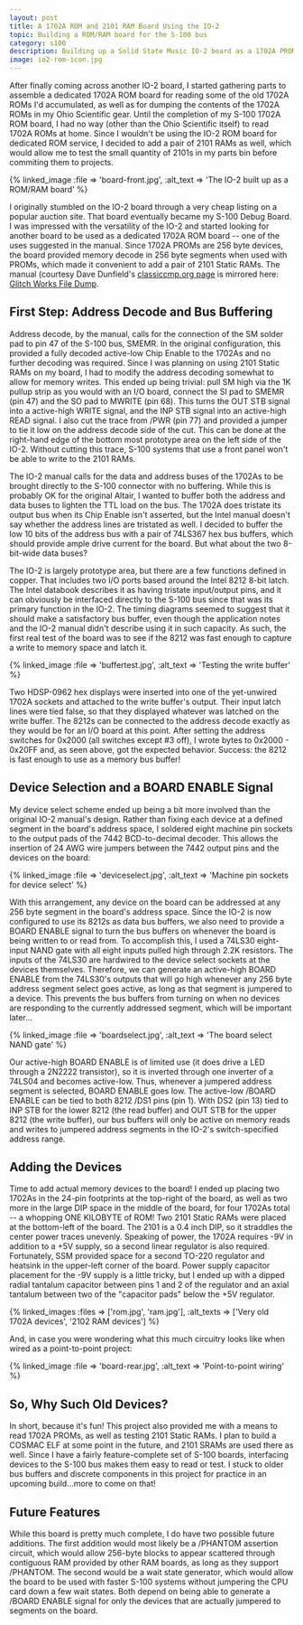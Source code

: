 ```yaml
---
layout: post
title: A 1702A ROM and 2101 RAM Board Using the IO-2
topic: Building a ROM/RAM board for the S-100 bus
category: s100
description: Building up a Solid State Music IO-2 board as a 1702A PROM reader and 2101 static RAM board using period components. Useful for reading 1702As and testing 2101 SRAMs for use in other projects.
image: io2-rom-icon.jpg
---
```


After finally coming across another IO-2 board, I started gathering parts to assemble a dedicated 1702A ROM board for reading some of the old 1702A ROMs I'd accumulated, as well as for dumping the contents of the 1702A ROMs in my Ohio Scientific gear. Until the completion of my S-100 1702A ROM board, I had no way (other than the Ohio Scientific itself) to read 1702A ROMs at home. Since I wouldn't be using the IO-2 ROM board for dedicated ROM service, I decided to add a pair of 2101 RAMs as well, which would allow me to test the small quantity of 2101s in my parts bin before commiting them to projects.

{% linked_image :file => 'board-front.jpg', :alt_text => 'The IO-2 built up as a ROM/RAM board' %}

I originally stumbled on the IO-2 board through a very cheap listing on a popular auction site. That board eventually became my S-100 Debug Board. I was impressed with the versatility of the IO-2 and started looking for another board to be used as a dedicated 1702A ROM board -- one of the uses suggested in the manual. Since 1702A PROMs are 256 byte devices, the board provided memory decode in 256 byte segments when used with PROMs, which made it convenient to add a pair of 2101 Static RAMs. The manual (courtesy Dave Dunfield's [classiccmp.org page](http://www.classiccmp.org/dunfield/) is mirrored here: [Glitch Works File Dump](http://filedump.glitchwrks.com/manuals/s100/ssm/io2.pdf).

## First Step: Address Decode and Bus Buffering ##

Address decode, by the manual, calls for the connection of the SM solder pad to pin 47 of the S-100 bus, SMEMR. In the original configuration, this provided a fully decoded active-low Chip Enable to the 1702As and no further decoding was required. Since I was planning on using 2101 Static RAMs on my board, I had to modify the address decoding somewhat to allow for memory writes. This ended up being trivial: pull SM high via the 1K pullup strip as you would with an I/O board, connect the SI pad to SMEMR (pin 47) and the SO pad to MWRITE (pin 68). This turns the OUT STB signal into a active-high WRITE signal, and the INP STB signal into an active-high READ signal. I also cut the trace from /PWR (pin 77) and provided a jumper to tie it low on the address decode side of the cut. This can be done at the right-hand edge of the bottom most prototype area on the left side of the IO-2. Without cutting this trace, S-100 systems that use a front panel won't be able to write to the 2101 RAMs. 

The IO-2 manual calls for the data and address buses of the 1702As to be brought directly to the S-100 connector with no buffering. While this is probably OK for the original Altair, I wanted to buffer both the address and data buses to lighten the TTL load on the bus. The 1702A does tristate its output bus when its Chip Enable isn't asserted, but the Intel manual doesn't say whether the address lines are tristated as well. I decided to buffer the low 10 bits of the address bus with a pair of 74LS367 hex bus buffers, which should provide ample drive current for the board. But what about the two 8-bit-wide data buses? 

The IO-2 is largely prototype area, but there are a few functions defined in copper. That includes two I/O ports based around the Intel 8212 8-bit latch. The Intel databook describes it as having tristate input/output pins, and it can obviously be interfaced directly to the S-100 bus since that was its primary function in the IO-2. The timing diagrams seemed to suggest that it should make a satisfactory bus buffer, even though the application notes and the IO-2 manual didn't describe using it in such capacity. As such, the first real test of the board was to see if the 8212 was fast enough to capture a write to memory space and latch it.

{% linked_image :file => 'buffertest.jpg', :alt_text => 'Testing the write buffer' %}

Two HDSP-0962 hex displays were inserted into one of the yet-unwired 1702A sockets and attached to the write buffer's output. Their input latch lines were tied false, so that they displayed whatever was latched on the write buffer. The 8212s can be connected to the address decode exactly as they would be for an I/O board at this point. After setting the address switches for 0x2000 (all switches except #3 off), I wrote bytes to 0x2000 - 0x20FF and, as seen above, got the expected behavior. Success: the 8212 is fast enough to use as a memory bus buffer!

## Device Selection and a BOARD ENABLE Signal ##

My device select scheme ended up being a bit more involved than the original IO-2 manual's design. Rather than fixing each device at a defined segment in the board's address space, I soldered eight machine pin sockets to the output pads of the 7442 BCD-to-decimal decoder. This allows the insertion of 24 AWG wire jumpers between the 7442 output pins and the devices on the board: 

{% linked_image :file => 'deviceselect.jpg', :alt_text => 'Machine pin sockets for device select' %}

With this arrangement, any device on the board can be addressed at any 256 byte segment in the board's address space. Since the IO-2 is now configured to use its 8212s as data bus buffers, we also need to provide a BOARD ENABLE signal to turn the bus buffers on whenever the board is being written to or read from. To accomplish this, I used a 74LS30 eight-input NAND gate with all eight inputs pulled high through 2.2K resistors. The inputs of the 74LS30 are hardwired to the device select sockets at the devices themselves. Therefore, we can generate an active-high BOARD ENABLE from the 74LS30's outputs that will go high whenever any 256 byte address segment select goes active, as long as that segment is jumpered to a device. This prevents the bus buffers from turning on when no devices are responding to the currently addressed segment, which will be important later...

{% linked_image :file => 'boardselect.jpg', :alt_text => 'The board select NAND gate' %}

Our active-high BOARD ENABLE is of limited use (it does drive a LED through a 2N2222 transistor), so it is inverted through one inverter of a 74LS04 and becomes active-low. Thus, whenever a jumpered address segment is selected, BOARD ENABLE goes low. The active-low /BOARD ENABLE can be tied to both 8212 /DS1 pins (pin 1). With DS2 (pin 13) tied to INP STB for the lower 8212 (the read buffer) and OUT STB for the upper 8212 (the write buffer), our bus buffers will only be active on memory reads and writes to jumpered address segments in the IO-2's switch-specified address range.

## Adding the Devices ##

Time to add actual memory devices to the board! I ended up placing two 1702As in the 24-pin footprints at the top-right of the board, as well as two more in the large DIP space in the middle of the board, for four 1702As total -- a whopping ONE KILOBYTE of ROM! Two 2101 Static RAMs were placed at the bottom-left of the board. The 2101 is a 0.4 inch DIP, so it straddles the center power traces unevenly. Speaking of power, the 1702A requires -9V in addition to a +5V supply, so a second linear regulator is also required. Fortunately, SSM provided space for a second TO-220 regulator and heatsink in the upper-left corner of the board. Power supply capacitor placement for the -9V supply is a little tricky, but I ended up with a dipped radial tantalum capacitor between pins 1 and 2 of the regulator and an axial tantalum between two of the "capacitor pads" below the +5V regulator.

{% linked_images :files => ['rom.jpg', 'ram.jpg'], :alt_texts => ['Very old 1702A devices', '2102 RAM devices'] %}

And, in case you were wondering what this much circuitry looks like when wired as a point-to-point project:

{% linked_image :file => 'board-rear.jpg', :alt_text => 'Point-to-point wiring' %}

## So, Why Such Old Devices? ##

In short, because it's fun! This project also provided me with a means to read 1702A PROMs, as well as testing 2101 Static RAMs. I plan to build a COSMAC ELF at some point in the future, and 2101 SRAMs are used there as well. Since I have a fairly feature-complete set of S-100 boards, interfacing devices to the S-100 bus makes them easy to read or test. I stuck to older bus buffers and discrete components in this project for practice in an upcoming build...more to come on that!

## Future Features ##

While this board is pretty much complete, I do have two possible future additions. The first addition would most likely be a /PHANTOM assertion circuit, which would allow 256-byte blocks to appear scattered through contiguous RAM provided by other RAM boards, as long as they support /PHANTOM. The second would be a wait state generator, which would allow the board to be used with faster S-100 systems without jumpering the CPU card down a few wait states. Both depend on being able to generate a /BOARD ENABLE signal for only the devices that are actually jumpered to segments on the board. 
